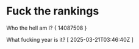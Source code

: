 # Fuck the rankings

Who the hell am I?
{ 14087508 }

What fucking year is it?
[ 2025-03-21T03:46:40Z ]
